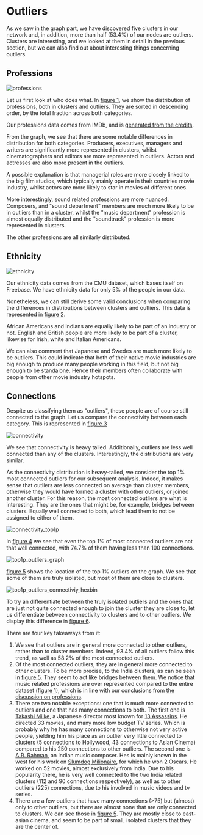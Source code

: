 # Outliers

As we saw in the graph part, we have discovered five clusters in our network and, in addition, more than half (53.4%) of our nodes are outliers.
Clusters are interesting, and we looked at them in detail in the previous section, but we can also find out about interesting things concerning outliers.

## Professions

![professions](results/outliers/outliers_professions_distribution.png)

Let us first look at who does what.
In [figure 1](#professions), we show the distribution of professions, both in clusters and outliers. They are sorted in descending order, by the total fraction across both categories.

Our professions data comes from IMDb, and is [generated from the credits](https://help.imdb.com/article/contribution/filmography-credits/what-is-the-profession-order-at-the-top-of-a-name-page/GRGGMPXB46FLC5UN?ref_=helpart_nav_15).

From the graph, we see that there are some notable differences in distribution for both categories.
Producers, executives, managers and writers are significantly more represented in clusters, whilst cinematographers and editors are more represented in outliers.
Actors and actresses are also more present in the outliers.

A possible explanation is that managerial roles are more closely linked to the big film studios, which typically mainly operate in their countries movie industry, whilst actors are more likely to star in movies of different ones.

More interestingly, sound related professions are more nuanced.
Composers, and "sound department" members are much more likely to be in outliers than in a cluster, whilst the "music department" profession is almost equally distributed and the "soundtrack" profession is more represented in clusters.

The other professions are all similarly distributed.

## Ethnicity

![ethnicity](results/outliers/outliers_ethnicities_distribution.png)

Our ethnicity data comes from the CMU dataset, which bases itself on Freebase. We have ethnicity data for only 5% of the people in our data.

Nonetheless, we can still derive some valid conclusions when comparing the differences in distributions between clusters and outliers. This data is represented in [figure 2](#ethnicity).

African Americans and Indians are equally likely to be part of an industry or not. English and British people are more likely to be part of a cluster, likewise for Irish, white and Italian Americans.

We can also comment that Japanese and Swedes are much more likely to be outliers.
This could indicate that both of their native movie industries are big enough to produce many people working in this field, but not big enough to be standalone.
Hence their members often collaborate with people from other movie industry hotspots.

## Connections

Despite us classifying them as "outliers", these people are of course still connected to the graph. Let us compare the connectivity between each category. This is represented in [figure 3](#connectivity)

![connectivity](results/outliers/outliers_ecdf_connections.png)

We see that connectivity is heavy tailed. Additionally, outliers are less well connected than any of the clusters. Interestingly, the distributions are very similar.

As the connectivity distribution is heavy-tailed, we consider the top 1% most connected outliers for our subsequent analysis.
Indeed, it makes sense that outliers are less connected on average than cluster members, otherwise they would have formed a cluster with other outliers, or joined another cluster.
For this reason, the most connected outliers are what is interesting. They are the ones that might be, for example, bridges between clusters. Equally well connected to both, which lead them to not be assigned to either of them.

![connectivity_top1p](https://github.com/epfl-ada/ada-2022-project-tacocat/blob/main/results/outliers/outliers_top1%25_connectivity_ecdf.png)

In [figure 4](#connectivity_top1p) we see that even the top 1% of most connected outliers are not that well connected, with 74.7% of them having less than 100 connections.

![top1p_outliers_graph](https://github.com/epfl-ada/ada-2022-project-tacocat/blob/main/results/outliers/top1%25_outliers.png)

[figure 5](#top1p_outliers_graph) shows the location of the top 1% outliers on the graph. We see that some of them are truly isolated, but most of them are close to clusters.

![top1p_outliers_connectiviy_hexbin](results/outliers/outliers_top1%25_connnectivity.png)

To try an differentiate between the truly isolated outliers and the ones that are just not quite connected enough to join the cluster they are close to, let us differentiate between connectivity to clusters and to other outliers.
We display this difference in [figure 6](#top1p_outliers_connectivity_hexbin).

There are four key takeaways from it:
1. We see that outliers are in general more connected to other outliers, rather than to cluster members. Indeed, 93.4% of all outliers follow this trend, as well as 58.2% of the most connected outliers.
2. Of the most connected outliers, they are in general more connected to other clusters. To be more precise, to the India clusters, as can be seen in [figure 5](#top1p_outliers_graph). They seem to act like bridges between them. We notice that music related professions are over represented compared to the entire dataset ([figure 1](#professions)), which is in line with our conclusions from [the discussion on professions](#professions).
3. There are two notable exceptions: one that is much more connected to outliers and one that has many connections to both. The first one is [Takashi Miike](https://www.imdb.com/name/nm0586281/?ref_=fn_al_nm_1), a Japanese director most known for [13 Assassins](https://www.imdb.com/title/tt1436045/?ref_=nm_knf_t_1). He directed 33 movies, and many more low budget TV series. Which is probably why he has many connections to otherwise not very active people, yielding him his place as an outlier very little connected to clusters (5 connections to Hollywood, 43 connections to Asian Cinema) compared to his 250 connections to other outliers. The second one is [A.R. Rahman](https://www.imdb.com/name/nm0006246/?ref_=fn_al_nm_1), an Indian music composer. Hes is mainly known in the west for his work on [Slumdog Milionaire](https://www.imdb.com/title/tt1010048/?ref_=nm_knf_t_1), for which he won 2 Oscars. He worked on 52 movies, almost exclusively from India. Due to his popularity there, he is very well connected to the two India related clusters (112 and 90 connections respectively), as well as to other outliers (225) connections, due to his involved in music videos and tv series.
4. There are a few outliers that have many connections (>75) but (almost) only to other outliers, but there are almost none that are only connected to clusters. We can see those in [figure 5](#top1p_outliers_graph). They are mostly close to east-asian cinema, and seem to be part of small, isolated clusters that they are the center of.
